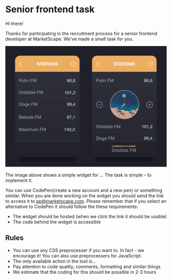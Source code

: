 # Senior frontend task

Hi there!

Thanks for participating in the recruitment process for a senior frontend developer at MarketScape. We've made a small task for you.

![Preview](imgs/preview.png)

The image above shows a simple widget for ... The task is simple - to implement it.

You can use CodePen(create a new account and a new pen) or something similar. When you are done working on the widget you should send the link to access it to pp@marketscape.com. Please remember that if you select an alternative to CodePen it should follow the these requirements:

* The widget should be hosted (when we click the link it should be usable)
* The code behind the widget is accessible

## Rules 

* You can use any CSS preprocesser if you want to. In fact - we encourage it! You can also use preprocessers for JavaScript.
* The only available action in the tool is...
* Pay attention to code quality, comments, formatting and similar things
* We estimate that the coding for this should be possible in 2-3 hours

